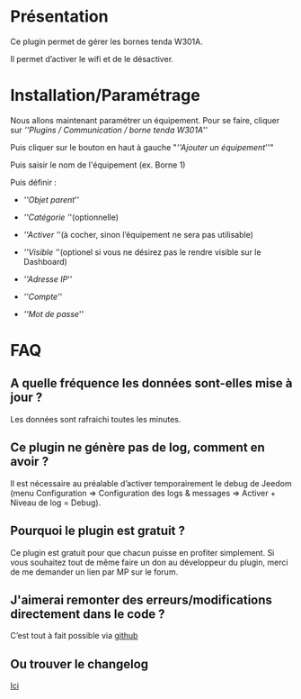 Présentation
============

Ce plugin permet de gérer les bornes tenda W301A.

Il permet d’activer le wifi et de le désactiver.

Installation/Paramétrage
========================

Nous allons maintenant paramétrer un équipement. Pour se faire, cliquer sur *''Plugins / Communication / borne tenda W301A*''

Puis cliquer sur le bouton en haut à gauche "*''Ajouter un équipement*''"

Puis saisir le nom de l'équipement (ex. Borne 1)

Puis définir :

-   *''Objet parent*''

-   *''Catégorie '*'(optionnelle)

-   *''Activer '*'(à cocher, sinon l’équipement ne sera pas utilisable)

-   *''Visible '*'(optionel si vous ne désirez pas le rendre visible sur le Dashboard)

-   *''Adresse IP*''

-   *''Compte*''

-   *''Mot de passe*''

FAQ
===

A quelle fréquence les données sont-elles mise à jour ?
-------------------------------------------------------

Les données sont rafraichi toutes les minutes.

Ce plugin ne génère pas de log, comment en avoir ?
--------------------------------------------------
Il est nécessaire au préalable d’activer temporairement le debug de Jeedom (menu Configuration ⇒ Configuration des logs & messages ⇒ Activer + Niveau de log = Debug).

Pourquoi le plugin est gratuit ?
--------------------------------

Ce plugin est gratuit pour que chacun puisse en profiter simplement. Si vous souhaitez tout de même faire un don au développeur du plugin, merci de me demander un lien par MP sur le forum.

J'aimerai remonter des erreurs/modifications directement dans le code ?
-----------------------------------------------------------------------
C’est tout à fait possible via
[github](https://github.com/Jeedom-Plugins-Extra/plugin-bornetenda/)

Ou trouver le changelog
-----------------------
[Ici](https://jeedom.github.io/plugin-bornetenda/fr_FR/changelog.html)
